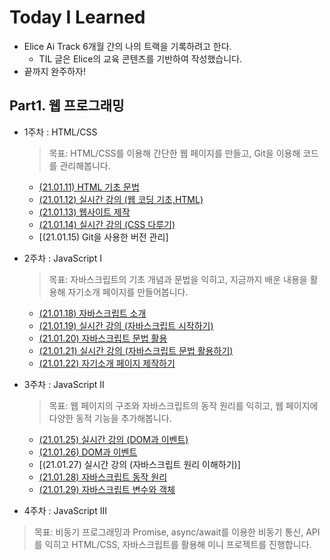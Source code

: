 # Today I Learned
* Elice  Ai Track 6개월 간의 나의 트랙을 기록하려고 한다.
  * TIL 글은 Elice의 교육 콘텐츠를 기반하여 작성했습니다.
* 끝까지 완주하자!

## Part1. 웹 프로그래밍
* 1주차 : HTML/CSS

  > 목표: HTML/CSS를 이용해 간단한 웹 페이지를 만들고, Git을 이용해 코드를 관리해봅니다.
  * [(21.01.11) HTML 기초 문법](https://github.com/ParkJungYoon/TIL-Alice_Ai_Track_4th/blob/8a5d2d682e44bba483720183961d0e57ac18eea1/Web/1%EC%A3%BC%EC%B0%A8-1.md)
  * [(21.01.12) 실시간 강의 (웹 코딩 기초,HTML)](https://github.com/ParkJungYoon/TIL-Alice_Ai_Track_4th/blob/8a5d2d682e44bba483720183961d0e57ac18eea1/Web/1%EC%A3%BC%EC%B0%A8-2.md)
  * [(21.01.13) 웹사이트 제작](https://github.com/ParkJungYoon/TIL-Alice_Ai_Track_4th/blob/46cd583027dd734cc578428d376bac279a40cddb/Web/1%EC%A3%BC%EC%B0%A8-3.md)
  * [(21.01.14) 실시간 강의 (CSS 다루기)](https://github.com/ParkJungYoon/TIL-Alice_Ai_Track_4th/blob/d645cf049fb7cfe5c0ea7d9c4113cf8367322e64/Web/1%EC%A3%BC%EC%B0%A8-4.md)
  * [(21.01.15) Git을 사용한 버전 관리]
* 2주차 : JavaScript I
 
  > 목표: 자바스크립트의 기초 개념과 문법을 익히고, 지금까지 배운 내용을 활용해 자기소개 페이지를 만들어봅니다.
  * [(21.01.18) 자바스크립트 소개](https://github.com/ParkJungYoon/TIL-Alice_Ai_Track_4th/blob/6725e7c34ce34f0d3679f437865565087e97d6d5/Web/2%EC%A3%BC%EC%B0%A8-1.md)
  * [(21.01.19) 실시간 강의 (자바스크립트 시작하기)](https://github.com/ParkJungYoon/TIL-Alice_Ai_Track_4th/blob/f62adb401d83f7a1652d3cbbe6127aef538f99b7/Web/2%EC%A3%BC%EC%B0%A8-2.md)
  * [(21.01.20) 자바스크립트 문법 활용](https://github.com/ParkJungYoon/TIL-Alice_Ai_Track_4th/blob/f62adb401d83f7a1652d3cbbe6127aef538f99b7/Web/2%EC%A3%BC%EC%B0%A8-3.md)
  * [(21.01.21) 실시간 강의 (자바스크립트 문법 활용하기)](https://github.com/ParkJungYoon/TIL-Alice_Ai_Track_4th/blob/04da9f1d46578fefe1783ada21932bc4158f55b2/Web/2%EC%A3%BC%EC%B0%A8-4.md)
  * [(21.01.22) 자기소개 페이지 제작하기](http://parkjungyoon.kdt-gitlab.elice.io/produce-myself/index.html)
* 3주차 : JavaScript II

  > 목표: 웹 페이지의 구조와 자바스크립트의 동작 원리를 익히고, 웹 페이지에 다양한 동적 기능을 추가해봅니다.
  * [(21.01.25) 실시간 강의 (DOM과 이벤트)](https://github.com/ParkJungYoon/TIL-Alice_Ai_Track_4th/blob/f62adb401d83f7a1652d3cbbe6127aef538f99b7/Web/3%EC%A3%BC%EC%B0%A8-1.md)
  * [(21.01.26) DOM과 이벤트](https://github.com/ParkJungYoon/TIL-Alice_Ai_Track_4th/blob/f62adb401d83f7a1652d3cbbe6127aef538f99b7/Web/3%EC%A3%BC%EC%B0%A8-2.md)
  * [(21.01.27) 실시간 강의 (자바스크립트 원리 이해하기)]
  * [(21.01.28) 자바스크립트 동작 원리](https://github.com/ParkJungYoon/TIL-Alice_Ai_Track_4th/blob/1a3d6e30862cf3f36213bff54f00534ebf322266/Web/3%EC%A3%BC%EC%B0%A8-4.md)
  * [(21.01.29) 자바스크립트 변수와 객체](https://github.com/ParkJungYoon/TIL-Alice_Ai_Track_4th/blob/90e39116f5b2c0dc1b404ecbfa9a8ff0ec68c791/Web/3%EC%A3%BC%EC%B0%A8-5.md)
* 4주차 : JavaScript III

 > 목표: 비동기 프로그래밍과 Promise, async/await를 이용한 비동기 통신, API를 익히고 HTML/CSS, 자바스크립트를 활용해 미니 프로젝트를 진행합니다.



